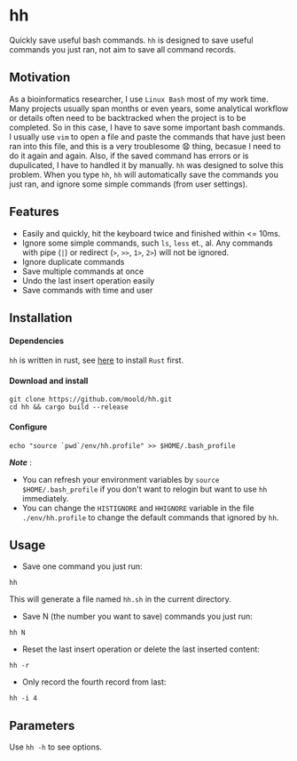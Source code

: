 # hh
Quickly save useful bash commands. `hh` is designed to save useful commands you just ran, not aim to save all command records.

## Motivation
As a bioinformatics researcher, I use `Linux Bash` most of my work time. Many projects usually span months or even years, some analytical workflow or details often need to be backtracked when the project is to be completed. So in this case, I have to save some important bash commands. I usually use `vim` to open a file and paste the commands that have just been ran into this file, and this is a very troublesome :anguished: thing, becasue I need to do it again and again. Also, if the saved command has errors or is dupulicated, I have to handled it by manually. `hh` was designed to solve this problem. When you type `hh`, `hh` will automatically save the commands you just ran, and ignore some simple commands (from user settings).

## Features
* Easily and quickly, hit the keyboard twice and finished within <= 10ms.
* Ignore some simple commands, such `ls`, `less` et., al. Any commands with pipe (`|`) or redirect (`>`, `>>`, `1>`, `2>`) will not be ignored.
* Ignore duplicate commands
* Save multiple commands at once
* Undo the last insert operation easily
* Save commands with time and user

## Installation

#### Dependencies

`hh` is written in rust, see [here](https://www.rust-lang.org/tools/install) to install `Rust` first.

#### Download and install

```
git clone https://github.com/moold/hh.git
cd hh && cargo build --release
```

#### Configure 
```
echo "source `pwd`/env/hh.profile" >> $HOME/.bash_profile
```
***Note*** :
* You can refresh your environment variables by `source $HOME/.bash_profile` if you don't want to relogin but want to use `hh` immediately.
* You can change the `HISTIGNORE` and `HHIGNORE` variable in the file `./env/hh.profile` to change the default commands that ignored by `hh`.

## Usage
* Save one command you just run: 
```
hh
```
This will generate a file named `hh.sh` in the current directory.

* Save N (the number you want to save) commands you just run:
```
hh N
```
*  Reset the last insert operation or delete the last inserted content: 
```
hh -r
```
* Only record the fourth record from last: 
```
hh -i 4
```

## Parameters
Use `hh -h` to see options.
